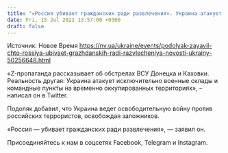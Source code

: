```yaml
---
title: "«Россия убивает гражданских ради развлечения». Украина атакует исключительно военные склады и командные пункты оккупантов — Подоляк"
date: Fri, 15 Jul 2022 13:57:00 +0300
draft: false
---
```

Источник: Новое Время https://nv.ua/ukraine/events/podolyak-zayavil-chto-rossiya-ubivaet-grazhdanskih-radi-razvlecheniya-novosti-ukrainy-50256648.html


«Z-пропаганда рассказывает об обстрелах ВСУ Донецка и Каховки. Реальность другая: Украина атакует исключительно военные склады и командные пункты на временно оккупированных территориях», – написал он в Twitter.

Подоляк добавил, что Украина ведет освободительную войну против российских террористов, освобождая заложников.

«Россия — убивает гражданских ради развлечения», — заявил он.

Присоединяйтесь к нам в соцсетях Facebook, Telegram и Instagram.
